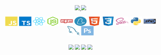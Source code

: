 <a href="#">
 <div align="center">
 <img width="55%" src="https://github-readme-stats.vercel.app/api?username=jeanoliveira92&show_icons=true&include_all_commits=true&count_private=true&title_color=58a6ff&bg_color=282a36&text_color=FFF&icon_color=58a6ff&hide_border=true&locale=pt-br"/>
  <img width="40%" src="https://github-readme-stats.vercel.app/api/top-langs/?username=jeanoliveira92&layout=compact&langs_count=8&title_color=58a6ff&bg_color=282a36&text_color=FFF&icon_color=58a6ff&hide_border=true&locale=pt-br&hide=C%23,tsql, html"/>

  </div>
</a>
 <div style="display: inline_block" align="center"><br>
  <img align="center" alt="Jean-Js" height="30" width="40" src="https://raw.githubusercontent.com/devicons/devicon/master/icons/javascript/javascript-plain.svg">
  <img align="center" alt="Jean-Ts" height="30" width="40" src="https://raw.githubusercontent.com/devicons/devicon/master/icons/typescript/typescript-plain.svg">
  <img align="center" alt="Jean-React" height="30" width="40" src="https://raw.githubusercontent.com/devicons/devicon/master/icons/react/react-original.svg">
  <img align="center" alt="Jean-Node" height="30" width="40" src="https://raw.githubusercontent.com/devicons/devicon/master/icons/nodejs/nodejs-original.svg">
  <img align="center" alt="Jean-Npm" height="30" width="40" src="https://raw.githubusercontent.com/devicons/devicon/master/icons/npm/npm-original-wordmark.svg">
  <img align="center" alt="Jean-Yarn" height="30" width="40" src="https://raw.githubusercontent.com/devicons/devicon/master/icons/yarn/yarn-original.svg">
  <img align="center" alt="Jean-HTML" height="30" width="40" src="https://raw.githubusercontent.com/devicons/devicon/master/icons/html5/html5-original.svg">
  <img align="center" alt="Jean-CSS" height="30" width="40" src="https://raw.githubusercontent.com/devicons/devicon/master/icons/css3/css3-original.svg">
  <img align="center" alt="Jean-SCSS" height="30" width="40" src="https://raw.githubusercontent.com/devicons/devicon/master/icons/sass/sass-original.svg">
  <img align="center" alt="Jean-Python" height="30" width="40" src="https://raw.githubusercontent.com/devicons/devicon/master/icons/python/python-original.svg">
  <img align="center" alt="Jean-Php" height="30" width="40" src="https://raw.githubusercontent.com/devicons/devicon/master/icons/php/php-original.svg">
  <img align="center" alt="Jean-Mysql" height="30" width="40" src="https://raw.githubusercontent.com/devicons/devicon/master/icons/mysql/mysql-original.svg">
  <img align="center" alt="Jean-PS" height="30" width="40" src="https://raw.githubusercontent.com/devicons/devicon/master/icons/photoshop/photoshop-plain.svg">
</div>
  
  ##
 <div align="center">
  <a href="https://www.facebook.com/JeanOliveira92" target="_blank"><img src="https://img.shields.io/badge/Facebook-1877F2?style=for-the-badge&logo=facebook&logoColor=white" target="_blank"></a> 
  <a href="https://instagram.com/jeanoliveira92" target="_blank"><img src="https://img.shields.io/badge/-Instagram-%23E4405F?style=for-the-badge&logo=instagram&logoColor=white" target="_blank"></a>
  <a href = "mailto:jeancarlosdeoliveira@outlook.com"><img src="https://img.shields.io/badge/Microsoft_Outlook-0078D4?style=for-the-badge&logo=microsoft-outlook&logoColor=white" target="_blank"></a>
  <a href="https://www.linkedin.com/in/jeanoliveira92" target="_blank"><img src="https://img.shields.io/badge/-LinkedIn-%230077B5?style=for-the-badge&logo=linkedin&logoColor=white" target="_blank"></a> 
</div>
